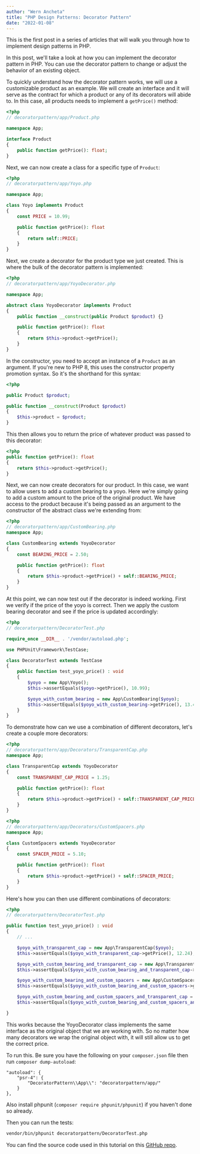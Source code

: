 ```yaml
---
author: "Wern Ancheta"
title: "PHP Design Patterns: Decorator Pattern"
date: "2022-01-08"
---
```


This is the first post in a series of articles that will walk you through how to implement design patterns in PHP.

In this post, we'll take a look at how you can implement the decorator pattern in PHP.
You can use the decorator pattern to change or adjust the behavior of an existing object.

To quickly understand how the decorator pattern works, we will use a customizable product as an example.
We will create an interface and it will serve as the contract for which a product or any of its decorators will abide to.
In this case, all products needs to implement a `getPrice()` method:

```php
<?php 
// decoratorpattern/app/Product.php

namespace App;

interface Product 
{
    public function getPrice(): float;
}
```

Next, we can now create a class for a specific type of `Product`:

```php
<?php 
// decoratorpattern/app/Yoyo.php

namespace App;

class Yoyo implements Product
{
    const PRICE = 10.99;

    public function getPrice(): float
    {
        return self::PRICE;
    }
}
```

Next, we create a decorator for the product type we just created. This is where the bulk of the decorator pattern is implemented:

```php
<?php 
// decoratorpattern/app/YoyoDecorator.php

namespace App;

abstract class YoyoDecorator implements Product
{
    public function __construct(public Product $product) {}

    public function getPrice(): float
    {
        return $this->product->getPrice();
    }
}
```

In the constructor, you need to accept an instance of a `Product` as an argument. If you're new to PHP 8, this uses the constructor property promotion syntax. So it's the shorthand for this syntax:

```php 
<?php

public Product $product;

public function __construct(Product $product) 
{
    $this->product = $product;
}
```

This then allows you to return the price of whatever product was passed to this decorator:

```php
<?php
public function getPrice(): float
{
    return $this->product->getPrice();
} 
```

Next, we can now create decorators for our product. In this case, we want to allow users to add a custom bearing to a yoyo. Here we're simply going to add a custom amount to the price of the original product. We have access to the product because it's being passed as an argument to the constructor of the abstract class we're extending from:

```php
<?php 
// decoratorpattern/app/CustomBearing.php
namespace App;

class CustomBearing extends YoyoDecorator 
{
    const BEARING_PRICE = 2.50;

    public function getPrice(): float
    {
        return $this->product->getPrice() + self::BEARING_PRICE;
    }
} 
```

At this point, we can now test out if the decorator is indeed working. First we verify if the price of the yoyo is correct. Then we apply the custom bearing decorator and see if the price is updated accordingly:

```php
<?php 
// decoratorpattern/DecoratorTest.php

require_once __DIR__ . '/vendor/autoload.php';

use PHPUnit\Framework\TestCase;

class DecoratorTest extends TestCase
{
    public function test_yoyo_price() : void
    {
        $yoyo = new App\Yoyo();
        $this->assertEquals($yoyo->getPrice(), 10.99);

        $yoyo_with_custom_bearing = new App\CustomBearing($yoyo);
        $this->assertEquals($yoyo_with_custom_bearing->getPrice(), 13.49);
    }
}
```

To demonstrate how can we use a combination of different decorators, let's create a couple more decorators:

```php
<?php 
// decoratorpattern/app/Decorators/TransparentCap.php
namespace App;

class TransparentCap extends YoyoDecorator
{
    const TRANSPARENT_CAP_PRICE = 1.25;

    public function getPrice(): float
    {
        return $this->product->getPrice() + self::TRANSPARENT_CAP_PRICE;
    }
} 
```

```php 
<?php 
// decoratorpattern/app/Decorators/CustomSpacers.php
namespace App;

class CustomSpacers extends YoyoDecorator 
{
    const SPACER_PRICE = 5.10;

    public function getPrice(): float
    {
        return $this->product->getPrice() + self::SPACER_PRICE;
    }
}
```

Here's how you can then use different combinations of decorators:

```php
<?php 
// decoratorpattern/DecoratorTest.php

public function test_yoyo_price() : void
{
    // ...

    $yoyo_with_transparent_cap = new App\TransparentCap($yoyo);
    $this->assertEquals($yoyo_with_transparent_cap->getPrice(), 12.24);

    $yoyo_with_custom_bearing_and_transparent_cap = new App\TransparentCap(new App\CustomBearing($yoyo));
    $this->assertEquals($yoyo_with_custom_bearing_and_transparent_cap->getPrice(), 14.74);

    $yoyo_with_custom_bearing_and_custom_spacers = new App\CustomSpacers(new App\CustomBearing($yoyo));
    $this->assertEquals($yoyo_with_custom_bearing_and_custom_spacers->getPrice(), 18.59);

    $yoyo_with_custom_bearing_and_custom_spacers_and_transparent_cap = new App\TransparentCap(new App\CustomSpacers(new App\CustomBearing($yoyo)));
    $this->assertEquals($yoyo_with_custom_bearing_and_custom_spacers_and_transparent_cap->getPrice(), 19.84); 

}
```

This works because the YoyoDecorator class implements the same interface as the original object that we are working with. So no matter how many decorators we wrap the original object with, it will still allow us to get the correct price.

To run this. Be sure you have the following on your `composer.json` file then run `composer dump-autoload`:

```
"autoload": {
    "psr-4": {
        "DecoratorPattern\\App\\": "decoratorpattern/app/"
    }
},
```

Also install phpunit (`composer require phpunit/phpunit`) if you haven't done so already.

Then you can run the tests:

```bash
vendor/bin/phpunit decoratorpattern/DecoratorTest.php
```

You can find the source code used in this tutorial on this [GitHub repo](https://github.com/anchetaWern/php-design-patterns).

